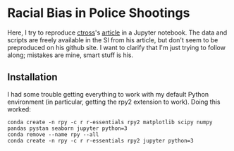 # Racial Bias in Police Shootings

Here, I try to reproduce [ctross](https://github.com/ctross)'s
[article](http://journals.plos.org/plosone/article?id=10.1371/journal.pone.0141854)
in a Jupyter notebook. The data and scripts are freely available in
the SI from his article, but don't seem to be preproduced on his
github site. I want to clarify that I'm just trying to follow along;
mistakes are mine, smart stuff is his.

## Installation

I had some trouble getting everything to work with my default Python
environment (in particular, getting the rpy2 extension to work). Doing
this worked:

```shell
conda create -n rpy -c r r-essentials rpy2 matplotlib scipy numpy pandas pystan seaborn jupyter python=3
conda remove --name rpy --all
conda create -n rpy -c r r-essentials rpy2 jupyter python=3
```


